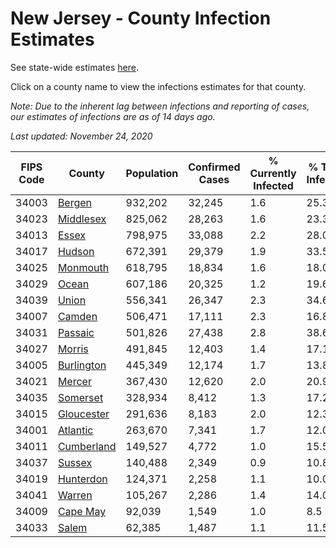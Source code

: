 # New Jersey - County Infection Estimates

See state-wide estimates [here](/infections/us-nj).

Click on a county name to view the infections estimates for that county.

*Note: Due to the inherent lag between infections and reporting of cases, our estimates of infections are as of 14 days ago.*

*Last updated: November 24, 2020*

|   FIPS Code |                   County |   Population |   Confirmed Cases |   % Currently Infected |   % Total Infected |
|-------------|--------------------------|--------------|-------------------|------------------------|--------------------|
|       34003 |         [Bergen](bergen) |      932,202 |            32,245 |                    1.6 |               25.3 |
|       34023 |   [Middlesex](middlesex) |      825,062 |            28,263 |                    1.6 |               23.3 |
|       34013 |           [Essex](essex) |      798,975 |            33,088 |                    2.2 |               28.0 |
|       34017 |         [Hudson](hudson) |      672,391 |            29,379 |                    1.9 |               33.5 |
|       34025 |     [Monmouth](monmouth) |      618,795 |            18,834 |                    1.6 |               18.0 |
|       34029 |           [Ocean](ocean) |      607,186 |            20,325 |                    1.2 |               19.6 |
|       34039 |           [Union](union) |      556,341 |            26,347 |                    2.3 |               34.6 |
|       34007 |         [Camden](camden) |      506,471 |            17,111 |                    2.3 |               16.8 |
|       34031 |       [Passaic](passaic) |      501,826 |            27,438 |                    2.8 |               38.6 |
|       34027 |         [Morris](morris) |      491,845 |            12,403 |                    1.4 |               17.1 |
|       34005 | [Burlington](burlington) |      445,349 |            12,174 |                    1.7 |               13.8 |
|       34021 |         [Mercer](mercer) |      367,430 |            12,620 |                    2.0 |               20.9 |
|       34035 |     [Somerset](somerset) |      328,934 |             8,412 |                    1.3 |               17.2 |
|       34015 | [Gloucester](gloucester) |      291,636 |             8,183 |                    2.0 |               12.3 |
|       34001 |     [Atlantic](atlantic) |      263,670 |             7,341 |                    1.7 |               12.0 |
|       34011 | [Cumberland](cumberland) |      149,527 |             4,772 |                    1.0 |               15.5 |
|       34037 |         [Sussex](sussex) |      140,488 |             2,349 |                    0.9 |               10.8 |
|       34019 |   [Hunterdon](hunterdon) |      124,371 |             2,258 |                    1.1 |               10.0 |
|       34041 |         [Warren](warren) |      105,267 |             2,286 |                    1.4 |               14.0 |
|       34009 |     [Cape May](cape-may) |       92,039 |             1,549 |                    1.0 |                8.5 |
|       34033 |           [Salem](salem) |       62,385 |             1,487 |                    1.1 |               11.5 |